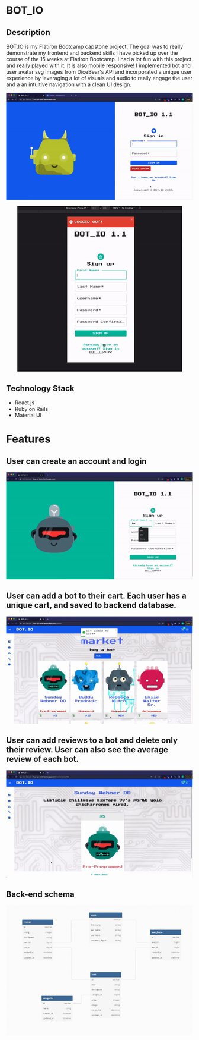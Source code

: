 # BOT_IO

## Description

BOT.IO is my Flatiron Bootcamp capstone project. The goal was to really demonstrate my frontend and backend skills I have picked up over the course of the 15 weeks at Flatiron Bootcamp. I had a lot fun with this project and really played with it. It is also mobile responsive! I implemented bot and user avatar svg images from DiceBear's API and incorporated a unique user experience by leveraging a lot of visuals and audio to really engage the user and a an intuitive navigation with a clean UI design. 

<p align="center"><img src = "/git-demo/demo.gif"/></p>
<p align="center"><img src = "/git-demo/mobile-demo.gif"/></p>



## Technology Stack

- React.js
- Ruby on Rails
- Material UI

 


# Features

## User can create an account and login
<p align="center"><img src = "/git-demo/login_signup_demo.gif"/></p>

## User can add a bot to their cart. Each user has a unique cart, and saved to backend database.
<p align="center"><img src = "/git-demo/add-to-cart.gif"/></p>

## User can add reviews to a bot and delete only their review. User can also see the average review of each bot.
<p align="center"><img src = "/git-demo/review-demo.gif"/></p>

## Back-end schema
<p align="center"><img src = "/git-demo/schema.png"/></p>


